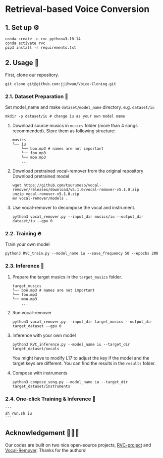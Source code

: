# Retrieval-based Voice Conversion

## 1. Set up ⚙️
```
conda create -n rvc python=3.10.14
conda activate rvc
pip3 install -r requirements.txt
```

## 2. Usage 🚀
First, clone our repository.
```
git clone git@github.com:jjihwan/Voice-Cloning.git
```

### 2.1. Dataset Preparation 🦄
Set model_name and make `dataset/model_name` directory. e.g. `dataset/iu`
```
mkdir -p dataset/iu # change iu as your own model name
```

1. Download source musics in `musics` folder (more than 4 songs recommended). Store them as following structure:
    ```
    musics
    └── iu
        └── boo.mp3 # names are not important
        └── foo.mp3
        └── moo.mp3
        ...
    ```
2. Download pretrained vocal-remover from the original repository
    Download pretrained model
    ```
    wget https://github.com/tsurumeso/vocal-remover/releases/download/v5.1.0/vocal-remover-v5.1.0.zip
    unzip vocal-remover-v5.1.0.zip
    mv vocal-remover/models .
    ```
3. Use vocal-remover to decompose the vocal and instrument.
    ```
    python3 vocal_remover.py --input_dir musics/iu --output_dir dataset/iu --gpu 0
    ```

### 2.2. Training 🔥
Train your own model
```
python3 RVC_train.py --model_name iu --save_frequency 50 --epochs 200
```

### 2.3. Inference 🎵
1. Prepare the target musics in the `target_musics` folder.
    ```
    target_musics
    └── boo.mp3 # names are not important
    └── foo.mp3
    └── moo.mp3
        ...
    ```
2. Run vocal-remover
    ```
    python3 vocal_remover.py --input_dir target_musics --output_dir target_dataset --gpu 0
    ```

3. Inference with your own model
    ```
    python3 RVC_inference.py --model_name iu --target_dir target_dataset/vocals
    ```
    You might have to modify L17 to adjust the key if the model and the target keys are different.
    You can find the results in the `results` folder.

4. Compose with instruments
    ```
    python3 compose_song.py --model_name iu --target_dir target_dataset/instruments
    ```

### 2.4. One-click Training & Inference 🤩
    ```
    sh run.sh iu
    ```


## Acknowledgement 🤗🤗🤗
Our codes are built on two nice open-source projects, [RVC-project](https://github.com/RVC-Project/Retrieval-based-Voice-Conversion-WebUI.git) and [Vocal-Remover](https://github.com/tsurumeso/vocal-remover.git). Thanks for the authors!